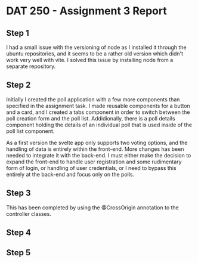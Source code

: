 # DAT 250 - Assignment 3 Report

## Step 1

I had a small issue with the versioning of node as I installed it through the ubuntu repositories, and it seems to be a rather old version which didn't work very well with vite. I solved this issue by installing node from a separate repository.

## Step 2

Initially I created the poll application with a few more components than specified in the assignment task. I made reusable components for a button and a card, and I created a tabs component in order to switch between the poll creation form and the poll list. Addidionally, there is a poll details component holding the details of an individual poll that is used inside of the poll list component.

As a first version the svelte app only supports two voting options, and the handling of data is entirely within the front-end. More changes has been needed to integrate it with the back-end. I must either make the decision to expand the front-end to handle user registration and some rudimentary form of login, or handling of user credentials, or I need to bypass this entirely at the back-end and focus only on the polls.

## Step 3

This has been completed by using the @CrossOrigin annotation to the controller classes.

## Step 4

## Step 5

